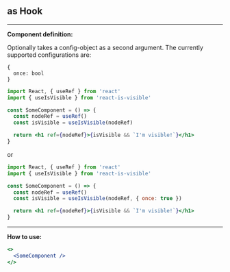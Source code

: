 ## as Hook

---

**Component definition:**

Optionally takes a config-object as a second argument. The currently supported configurations are:

```
{
  once: bool
}
```

```jsx
import React, { useRef } from 'react'
import { useIsVisible } from 'react-is-visible'

const SomeComponent = () => {
  const nodeRef = useRef()
  const isVisible = useIsVisible(nodeRef)

  return <h1 ref={nodeRef}>{isVisible && `I'm visible!`}</h1>
}
```

or

```jsx
import React, { useRef } from 'react'
import { useIsVisible } from 'react-is-visible'

const SomeComponent = () => {
  const nodeRef = useRef()
  const isVisible = useIsVisible(nodeRef, { once: true })

  return <h1 ref={nodeRef}>{isVisible && `I'm visible!`}</h1>
}
```

---

**How to use:**

```jsx
<>
  <SomeComponent />
</>
```
